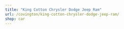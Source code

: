 ```yaml
---
title: "King Cotton Chrysler Dodge Jeep Ram"
url: /covington/king-cotton-chrysler-dodge-jeep-ram/
shop: car
---
```

